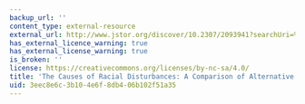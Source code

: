 ```yaml
---
backup_url: ''
content_type: external-resource
external_url: http://www.jstor.org/discover/10.2307/2093941?searchUri=%2Faction%2FdoBasicResults%3Fla%3D%26wc%3Don%26fc%3Doff%26vf%3Dall%26bk%3Doff%26pm%3Doff%26jo%3Doff%26ar%3Doff%26re%3Doff%26ms%3Doff%26Query%3Dspilerman%26sbq%3Dspilerman%26si%3D1%26aori%3Doff%26so%3Dold%26Go%3DGo%26hp%3D25&Search=yes&searchText=spilerman&uid=3739696&uid=2134&uid=2&uid=70&uid=4&uid=3739256&sid=21102672064591
has_external_licence_warning: true
has_external_license_warning: true
is_broken: ''
license: https://creativecommons.org/licenses/by-nc-sa/4.0/
title: 'The Causes of Racial Disturbances: A Comparison of Alternative Explanations'
uid: 3eec8e6c-3b10-4e6f-8db4-06b102f51a35
---
```

